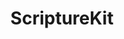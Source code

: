 ---
title: ScriptureKit
lang: en
description: PHP Framework for working with Bible and Quran XML files
link: https://github.com/moehrenzahn/scripturekit-php
categories: [PHP, Framework]
---